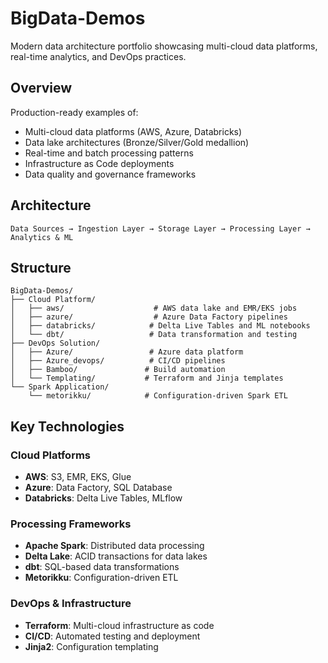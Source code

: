 # BigData-Demos

Modern data architecture portfolio showcasing multi-cloud data platforms, real-time analytics, and DevOps practices.

## Overview

Production-ready examples of:
- Multi-cloud data platforms (AWS, Azure, Databricks)
- Data lake architectures (Bronze/Silver/Gold medallion)
- Real-time and batch processing patterns
- Infrastructure as Code deployments
- Data quality and governance frameworks

## Architecture

```
Data Sources → Ingestion Layer → Storage Layer → Processing Layer → Analytics & ML
```

## Structure

```
BigData-Demos/
├── Cloud Platform/
│   ├── aws/                    # AWS data lake and EMR/EKS jobs
│   ├── azure/                  # Azure Data Factory pipelines
│   ├── databricks/            # Delta Live Tables and ML notebooks
│   └── dbt/                   # Data transformation and testing
├── DevOps Solution/
│   ├── Azure/                 # Azure data platform
│   ├── Azure_devops/          # CI/CD pipelines
│   ├── Bamboo/               # Build automation
│   └── Templating/           # Terraform and Jinja templates
└── Spark Application/
    └── metorikku/            # Configuration-driven Spark ETL
```

## Key Technologies

### Cloud Platforms
- **AWS**: S3, EMR, EKS, Glue
- **Azure**: Data Factory, SQL Database
- **Databricks**: Delta Live Tables, MLflow

### Processing Frameworks
- **Apache Spark**: Distributed data processing
- **Delta Lake**: ACID transactions for data lakes
- **dbt**: SQL-based data transformations
- **Metorikku**: Configuration-driven ETL

### DevOps & Infrastructure
- **Terraform**: Multi-cloud infrastructure as code
- **CI/CD**: Automated testing and deployment
- **Jinja2**: Configuration templating